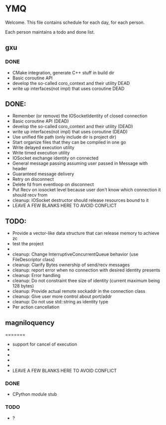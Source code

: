 
# YMQ

Welcome. This file contains schedule for each day, for each person.

Each person maintains a todo and done list.

## gxu

### DONE

- CMake integration, generate C++ stuff in build dir
- Basic coroutine API
- develop the so-called coro_context and their utility DEAD
- write up interfaces(not impl) that uses coroutine DEAD

## DONE:
 - Remember (or remove) the IOSocketIdentity of closed connection
 - Basic coroutine API (DEAD)
 - develop the so-called coro_context and their utility (DEAD)
 - write up interfaces(not impl) that uses coroutine (DEAD)
 - Use unified file path (only include dir is project dir)
 - Start organize files that they can be compiled in one go
 - Write delayed execution utility
 - Write timed execution utility
 - IOSocket exchange identity on connected
 - General message passing assuming user passed in Message with header
 - Guaranteed message delivery
 - Retry on disconnect 
 - Delete fd from eventloop on disconnect
 - Put Recv on iosocket level because user don't know which connection it should recv from
 - cleanup: IOSocket destructor should release resources bound to it
 - LEAVE A FEW BLANKS HERE TO AVOID CONFLICT

## TODO:
 - Provide a vector-like data structure that can release memory to achieve zc
 - test the project
 -
 - cleanup: Change InterruptiveConcurrentQueue behavior (use FileDescriptor class)
 - cleanup: Clarify Bytes ownership of send/recv messages
 - cleanup: report error when no connection with desired identity presents
 - cleanup: Error handling
 - cleanup: Do not constraint thee size of identity (current maximum being 128 bytes)
 - cleanup: Provide actual remote sockaddr in the connection class
 - cleanup: Give user more control about port/addr
 - cleanup: Do not use std::string as identity type
 - Per action cancellation


## magniloquency
=======
 - support for cancel of execution
 -
 -
 -
 -
 - LEAVE A FEW BLANKS HERE TO AVOID CONFLICT


### DONE

- CPython module stub

### TODO

- ?
